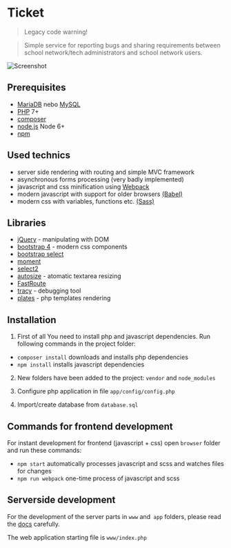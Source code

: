 # Ticket

> Legacy code warning!

> Simple service for reporting bugs and sharing requirements between school network/tech administrators and school network users.

![Screenshot](https://cdn-images-1.medium.com/max/2000/0*9Bk7hSaFni6FDGei.)


## Prerequisites

- [MariaDB](http://mariadb.org/) nebo [MySQL](http://www.mysql.com/)
- [PHP](http://php.net/downloads.php) 7+
- [composer](http://getcomposer.org/)
- [node.js](http://nodejs.org) Node 6+
- [npm](http://docs.npmjs.com/getting-started/installing-node)

## Used technics

- server side rendering with routing and simple MVC framework
- asynchronous forms processing (very badly implemented)
- javascript and css minification using [Webpack](https://webpack.github.io/docs/)
- modern javascript with support for older browsers [(Babel)](https://babeljs.io/)
- modern css with variables, functions etc. [(Sass)](http://sass-lang.com/)

## Libraries

- [jQuery](https://jquery.com/) - manipulating with DOM
- [bootstrap 4](https://getbootstrap.com/) - modern css components
- [bootstrap select](https://github.com/silviomoreto/bootstrap-select)
- [moment](https://github.com/moment/moment)
- [select2](https://select2.github.io/)
- [autosize](https://github.com/jackmoore/autosize) - atomatic textarea resizing
- [FastRoute](https://github.com/nikic/FastRoute)
- [tracy](https://github.com/nette/tracy) - debugging tool
- [plates](http://platesphp.com/) - php templates rendering


## Installation

1. First of all You need to install php and javascript dependencies.
Run following commands in the project folder:

  - `composer install` downloads and installs php dependencies
  - `npm install` installs javascript dependencies


2. New folders have been added to the project: `vendor` and `node_modules`

3. Configure php application
in file `app/config/config.php`

4. Import/create database from `database.sql`

## Commands for frontend development

For instant development for frontend (javascript + css) open `browser` folder
and run these commands:

- `npm start` automatically processes javascript and scss and watches files for changes
- `npm run webpack` one-time process of javascript and scss


## Serverside development

For the development of the server parts in `www` and` app` folders, please read the [docs](https://medium.com/@cernockyd/dokumentace-maturitn%C3%AD-pr%C3%A1ce-ticket-system-822cc08aa029) carefully.

The web application starting file is `www/index.php`
